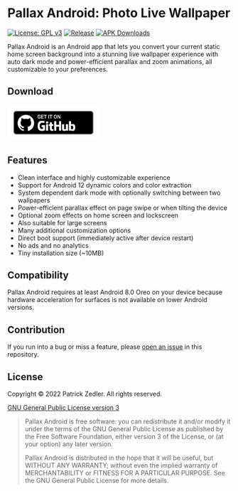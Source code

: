 # Pallax Android: Photo Live Wallpaper

[![License: GPL v3](https://img.shields.io/badge/License-GPLv3-blue.svg)](https://www.gnu.org/licenses/gpl-3.0)  [![Release](https://img.shields.io/github/v/release/patzly/pallax-android?label=Release)](https://github.com/patzly/pallax-android/releases)  [![APK Downloads](https://img.shields.io/github/downloads/patzly/pallax-android/total.svg?label=APK%20Downloads)](https://github.com/patzly/pallax-android/releases)

Pallax Android is an Android app that lets you convert your current static home screen background into a stunning live wallpaper experience with auto dark mode and power-efficient parallax and zoom animations, all customizable to your preferences.

## Download

<a href='https://github.com/patzly/pallax-android/releases'><img alt='Get it on GitHub' height="80" src='assets/badge_github.png'/></a>

## Features

* Clean interface and highly customizable experience
* Support for Android 12 dynamic colors and color extraction
* System dependent dark mode with optionally switching between two wallpapers
* Power-efficient parallax effect on page swipe or when tilting the device
* Optional zoom effects on home screen and lockscreen
* Also suitable for large screens
* Many additional customization options
* Direct boot support (immediately active after device restart)
* No ads and no analytics
* Tiny installation size (~10MB)

## Compatibility

Pallax Android requires at least Android 8.0 Oreo on your device because hardware acceleration for surfaces is not available on lower Android versions.

## Contribution

If you run into a bug or miss a feature, please [open an issue](https://github.com/patzly/pallax-android/issues) in this repository.

## License

Copyright &copy; 2022 Patrick Zedler. All rights reserved.

[GNU General Public License version 3](https://www.gnu.org/licenses/gpl.txt)

> Pallax Android is free software: you can redistribute it and/or modify it under the terms of the GNU General Public License as published by the Free Software Foundation, either version 3 of the License, or (at your option) any later version.
>
> Pallax Android is distributed in the hope that it will be useful, but WITHOUT ANY WARRANTY; without even the implied warranty of MERCHANTABILITY or FITNESS FOR A PARTICULAR PURPOSE. See the GNU General Public License for more details.
